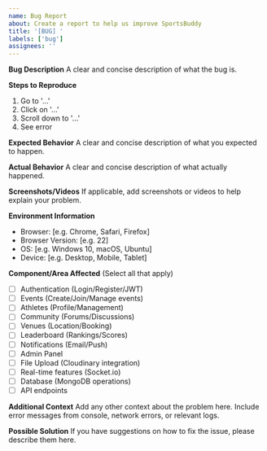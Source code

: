 ```yaml
---
name: Bug Report
about: Create a report to help us improve SportsBuddy
title: '[BUG] '
labels: ['bug']
assignees: ''
---
```


**Bug Description**
A clear and concise description of what the bug is.

**Steps to Reproduce**
1. Go to '...'
2. Click on '...'
3. Scroll down to '...'
4. See error

**Expected Behavior**
A clear and concise description of what you expected to happen.

**Actual Behavior**
A clear and concise description of what actually happened.

**Screenshots/Videos**
If applicable, add screenshots or videos to help explain your problem.

**Environment Information**
- Browser: [e.g. Chrome, Safari, Firefox]
- Browser Version: [e.g. 22]
- OS: [e.g. Windows 10, macOS, Ubuntu]
- Device: [e.g. Desktop, Mobile, Tablet]

**Component/Area Affected** (Select all that apply)
- [ ] Authentication (Login/Register/JWT)
- [ ] Events (Create/Join/Manage events)
- [ ] Athletes (Profile/Management)
- [ ] Community (Forums/Discussions)
- [ ] Venues (Location/Booking)
- [ ] Leaderboard (Rankings/Scores)
- [ ] Notifications (Email/Push)
- [ ] Admin Panel
- [ ] File Upload (Cloudinary integration)
- [ ] Real-time features (Socket.io)
- [ ] Database (MongoDB operations)
- [ ] API endpoints

**Additional Context**
Add any other context about the problem here. Include error messages from console, network errors, or relevant logs.

**Possible Solution**
If you have suggestions on how to fix the issue, please describe them here.